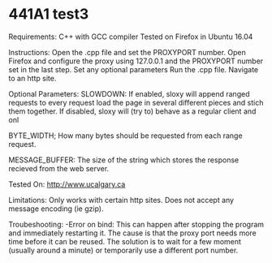 # 441A1 test3
Requirements:
C++ with GCC compiler
Tested on Firefox in Ubuntu 16.04

Instructions:
Open the .cpp file and set the PROXYPORT number.
Open Firefox and configure the proxy using 127.0.0.1 and the PROXYPORT number set in the last step.
Set any optional parameters
Run the .cpp file.
Navigate to an http site.

Optional Parameters:
SLOWDOWN: 
If enabled, sloxy will append ranged requests to every request load the page in several different pieces and stich them together.
If disabled, sloxy will (try to) behave as a regular client and onl

BYTE_WIDTH;
How many bytes should be requested from each range request.

MESSAGE_BUFFER:
The size of the string which stores the response recieved from the web server.

Tested On:
http://www.ucalgary.ca

Limitations:
Only works with certain http sites. 
Does not accept any message encoding (ie gzip).

Troubeshooting:
 -Error on bind: This can happen after stopping the program and immediately restarting it. The cause is that the proxy port needs more time before it can be reused. The solution is to wait for a few moment (usually around a minute) or temporarily use a different port number.
